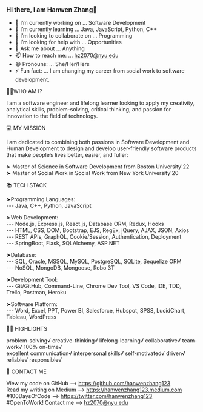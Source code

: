### Hi there, I am Hanwen Zhang👋
 
<!--
**hanwenzhang123/hanwenzhang123** is a ✨ _special_ ✨ repository because its `README.md` (this file) appears on your GitHub profile.
-->
- 🔭 I’m currently working on ... Software Development
- 🌱 I’m currently learning ... Java, JavaScript, Python, C++
- 👯 I’m looking to collaborate on ... Programming
- 🤔 I’m looking for help with ... Opportunities
- 💬 Ask me about ... Anything
- 📫 How to reach me: ... hz2070@nyu.edu
- 😄 Pronouns: ... She/Her/Hers
- ⚡ Fun fact: ... I am changing my career from social work to software development.

👩🏻‍WHO AM I?

I am a software engineer and lifelong learner looking to apply my creativity, analytical skills, problem-solving, critical thinking, and passion for innovation to the field of technology.

💻 MY MISSION

I am dedicated to combining both passions in Software Development and Human Development to design and develop user-friendly software products that make people’s lives better, easier, and fuller:

➤ Master of Science in Software Development from Boston University'22 <br>
➤ Master of Social Work in Social Work from New York University'20

📚 TECH STACK

➤Programming Languages:<br>
--- Java, C++, Python, JavaScript<br>

➤Web Development:<br>
--- Node.js, Express.js, React.js, Database ORM, Redux, Hooks<br>
--- HTML, CSS, DOM, Bootstrap, EJS, RegEx, jQuery, AJAX, JSON, Axios<br>
--- REST APIs, GraphQL, Cookie/Session, Authentication, Deployment<br>
--- SpringBoot, Flask, SQLAlchemy, ASP.NET<br>

➤Database:<br>
--- SQL, Oracle, MSSQL, MySQL, PostgreSQL, SQLite, Sequelize ORM<br>
--- NoSQL, MongoDB, Mongoose, Robo 3T<br>

➤Development Tool:<br>
--- Git/GitHub, Command-Line, Chrome Dev Tool, VS Code, IDE, TDD, Trello, Postman, Heroku<br>

➤Software Platform:<br>
--- Word, Excel, PPT, Power BI, Salesforce, Hubspot, SPSS, LucidChart, Tableau, WordPress<br>

👍🏻 HIGHLIGHTS

problem-solving√ creative-thinking√ lifelong-learning√ collaborative√ team-work√ 100% on-time√ <br>
excellent communication√ interpersonal skills√ self-motivated√ driven√ reliable√ responsible√

📧 CONTACT ME

View my code on GitHub --> https://github.com/hanwenzhang123<br>
Read my writing on Medium --> https://hanwenzhang123.medium.com<br>
#100DaysOfCode --> https://twitter.com/hanwenzhang123<br>
#OpenToWork! Contact me --> hz2070@nyu.edu
